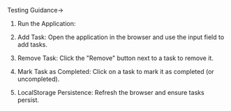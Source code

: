 Testing Guidance->

1. Run the Application:

2. Add Task:
   Open the application in the browser and use the input field to add tasks.

3. Remove Task:
   Click the "Remove" button next to a task to remove it.

4. Mark Task as Completed:
   Click on a task to mark it as completed (or uncompleted).

5. LocalStorage Persistence:
   Refresh the browser and ensure tasks persist.

